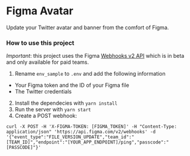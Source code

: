 # Figma Avatar

Update your Twitter avatar and banner from the comfort of Figma.


### How to use this project

*Important*: this project uses the Figma [Webhooks v2 API](https://www.figma.com/developers/api#webhooks_v2) which is in beta and only available for paid teams.

1. Rename `env_sample` to `.env` and add the following information
  - Your Figma token and the ID of your Figma file
  - The Twitter credentials
2. Install the dependecies with `yarn install`
3. Run the server with `yarn start`
4. Create a POST webhook:

```curl -X POST -H 'X-FIGMA-TOKEN: [FIGMA_TOKEN]' -H "Content-Type: application/json" 'https://api.figma.com/v2/webhooks' -d '{"event_type":"FILE_VERSION_UPDATE","team_id":"[TEAM_ID]","endpoint":"[YOUR_APP_ENDPOINT]/ping","passcode":"[PASSCODE]"}'```


